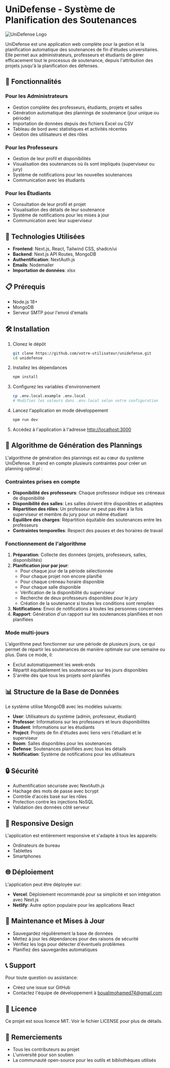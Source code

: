 # UniDefense - Système de Planification des Soutenances

![UniDefense Logo](https://encrypted-tbn0.gstatic.com/images?q=tbn:ANd9GcS9a45-KXV32g7AcuYFtRqbas8BMG2Nansr6g&s)

UniDefense est une application web complète pour la gestion et la planification automatique des soutenances de fin d'études universitaires. Elle permet aux administrateurs, professeurs et étudiants de gérer efficacement tout le processus de soutenance, depuis l'attribution des projets jusqu'à la planification des défenses.

## 🌟 Fonctionnalités

### Pour les Administrateurs
- Gestion complète des professeurs, étudiants, projets et salles
- Génération automatique des plannings de soutenance (jour unique ou période)
- Importation de données depuis des fichiers Excel ou CSV
- Tableau de bord avec statistiques et activités récentes
- Gestion des utilisateurs et des rôles

### Pour les Professeurs
- Gestion de leur profil et disponibilités
- Visualisation des soutenances où ils sont impliqués (superviseur ou jury)
- Système de notifications pour les nouvelles soutenances
- Communication avec les étudiants

### Pour les Étudiants
- Consultation de leur profil et projet
- Visualisation des détails de leur soutenance
- Système de notifications pour les mises à jour
- Communication avec leur superviseur

## 🚀 Technologies Utilisées

- **Frontend**: Next.js, React, Tailwind CSS, shadcn/ui
- **Backend**: Next.js API Routes, MongoDB
- **Authentification**: NextAuth.js
- **Emails**: Nodemailer
- **Importation de données**: xlsx

## 📋 Prérequis

- Node.js 18+
- MongoDB
- Serveur SMTP pour l'envoi d'emails

## 🛠️ Installation

1. Clonez le dépôt
   ```bash
   git clone https://github.com/votre-utilisateur/unidefense.git
   cd unidefense
   ```

2. Installez les dépendances
   ```bash
   npm install
   ```

3. Configurez les variables d'environnement
   ```bash
   cp .env.local.example .env.local
   # Modifiez les valeurs dans .env.local selon votre configuration
   ```

4. Lancez l'application en mode développement
   ```bash
   npm run dev
   ```

5. Accédez à l'application à l'adresse [http://localhost:3000](http://localhost:3000)

## 🧠 Algorithme de Génération des Plannings

L'algorithme de génération des plannings est au cœur du système UniDefense. Il prend en compte plusieurs contraintes pour créer un planning optimal :

### Contraintes prises en compte
- **Disponibilité des professeurs**: Chaque professeur indique ses créneaux de disponibilité
- **Disponibilité des salles**: Les salles doivent être disponibles et adaptées
- **Répartition des rôles**: Un professeur ne peut pas être à la fois superviseur et membre du jury pour un même étudiant
- **Équilibre des charges**: Répartition équitable des soutenances entre les professeurs
- **Contraintes temporelles**: Respect des pauses et des horaires de travail

### Fonctionnement de l'algorithme
1. **Préparation**: Collecte des données (projets, professeurs, salles, disponibilités)
2. **Planification jour par jour**:
   - Pour chaque jour de la période sélectionnée
   - Pour chaque projet non encore planifié
   - Pour chaque créneau horaire disponible
   - Pour chaque salle disponible
   - Vérification de la disponibilité du superviseur
   - Recherche de deux professeurs disponibles pour le jury
   - Création de la soutenance si toutes les conditions sont remplies
3. **Notifications**: Envoi de notifications à toutes les personnes concernées
4. **Rapport**: Génération d'un rapport sur les soutenances planifiées et non planifiées

### Mode multi-jours
L'algorithme peut fonctionner sur une période de plusieurs jours, ce qui permet de répartir les soutenances de manière optimale sur une semaine ou plus. Dans ce mode, il:
- Exclut automatiquement les week-ends
- Répartit équitablement les soutenances sur les jours disponibles
- S'arrête dès que tous les projets sont planifiés

## 📊 Structure de la Base de Données

Le système utilise MongoDB avec les modèles suivants:

- **User**: Utilisateurs du système (admin, professeur, étudiant)
- **Professor**: Informations sur les professeurs et leurs disponibilités
- **Student**: Informations sur les étudiants
- **Project**: Projets de fin d'études avec liens vers l'étudiant et le superviseur
- **Room**: Salles disponibles pour les soutenances
- **Defense**: Soutenances planifiées avec tous les détails
- **Notification**: Système de notifications pour les utilisateurs

## 🔒 Sécurité

- Authentification sécurisée avec NextAuth.js
- Hachage des mots de passe avec bcrypt
- Contrôle d'accès basé sur les rôles
- Protection contre les injections NoSQL
- Validation des données côté serveur

## 📱 Responsive Design

L'application est entièrement responsive et s'adapte à tous les appareils:
- Ordinateurs de bureau
- Tablettes
- Smartphones

## 🌐 Déploiement

L'application peut être déployée sur:
- **Vercel**: Déploiement recommandé pour sa simplicité et son intégration avec Next.js
- **Netlify**: Autre option populaire pour les applications React



## 🔄 Maintenance et Mises à Jour

- Sauvegardez régulièrement la base de données
- Mettez à jour les dépendances pour des raisons de sécurité
- Vérifiez les logs pour détecter d'éventuels problèmes
- Planifiez des sauvegardes automatiques

## 📞 Support

Pour toute question ou assistance:
- Créez une issue sur GitHub
- Contactez l'équipe de développement à boualimohamed74@gmail.com

## 📄 Licence

Ce projet est sous licence MIT. Voir le fichier LICENSE pour plus de détails.

## 🙏 Remerciements

- Tous les contributeurs au projet
- L'université pour son soutien
- La communauté open-source pour les outils et bibliothèques utilisés


